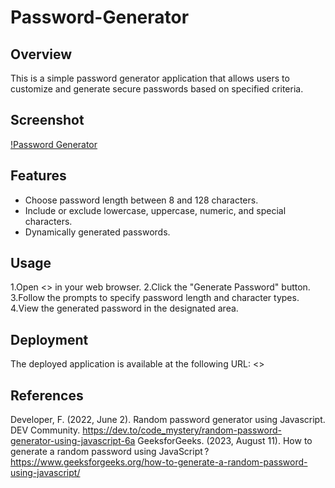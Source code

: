 # Password-Generator

## Overview

This is a simple password generator application that allows users to customize and generate secure passwords based on specified criteria.

## Screenshot

[!Password Generator](screenshot.jpeg)

## Features

- Choose password length between 8 and 128 characters.
- Include or exclude lowercase, uppercase, numeric, and special characters.
- Dynamically generated passwords.

## Usage

1.Open <> in your web browser.
2.Click the "Generate Password" button.
3.Follow the prompts to specify password length and character types.
4.View the generated password in the designated area.

## Deployment

The deployed application is available at the following URL: <>

## References

Developer, F. (2022, June 2). Random password generator using Javascript. DEV Community. <https://dev.to/code_mystery/random-password-generator-using-javascript-6a>
GeeksforGeeks. (2023, August 11). How to generate a random password using JavaScript ? <https://www.geeksforgeeks.org/how-to-generate-a-random-password-using-javascript/>
